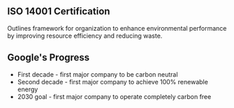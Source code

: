 
## ISO 14001 Certification
Outlines framework for organization to enhance environmental performance by improving resource efficiency and reducing waste.

## Google's Progress

- First decade - first major company to be carbon neutral
- Second decade - first major company to achieve 100% renewable energy
- 2030 goal - first major company to operate completely carbon free

